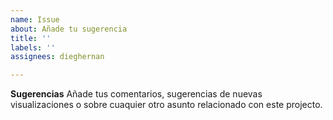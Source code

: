 ```yaml
---
name: Issue
about: Añade tu sugerencia
title: ''
labels: ''
assignees: dieghernan

---
```


**Sugerencias**
Añade tus comentarios, sugerencias de nuevas visualizaciones o sobre cuaquier otro asunto relacionado con este projecto.
